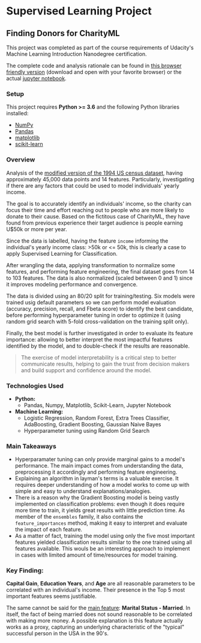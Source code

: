 # Supervised Learning Project

## Finding Donors for CharityML
This project was completed as part of the course requirements of Udacity's Machine Learning Introduction Nanodegree certification.

The complete code and analysis rationale can be found in [this browser friendly version](https://github.com/marcellovictorino/MLIND_Project1_SupervisedLearning/blob/master/finding_donors.html) (download and open with your favorite browser) or the actual [jupyter notebook](https://github.com/marcellovictorino/MLIND_Project1_SupervisedLearning/blob/master/finding_donors.ipynb).

### Setup

This project requires **Python >= 3.6** and the following Python libraries installed:

- [NumPy](http://www.numpy.org/)
- [Pandas](http://pandas.pydata.org)
- [matplotlib](http://matplotlib.org/)
- [scikit-learn](http://scikit-learn.org/stable/)


### Overview

Analysis of the [modified version of the 1994 US census dataset](https://archive.ics.uci.edu/ml/datasets/Census+Income), having approximately 45,000 data points and 14 features. Particularly, investigating if there are any factors that could be used to model individuals' yearly income.

The goal is to accurately identify an individuals' income, so the charity can focus their time and effort reaching out to people who are more likely to donate to their cause. Based on the fictitous case of CharityML, they have found from previous experience their target audience is people earning U$50k or more per year.

Since the data is labelled, having the feature `income` informing the individual's yearly income class: >50k or <= 50k, this is clearly a case to apply Supervised Learning for Classification.

After wrangling the data, applying transformation to normalize some features, and performing feature engineering, the final dataset goes from 14 to 103 features. The data is also normalized (scaled between 0 and 1) since it improves modeling performance and convergence.

The data is divided using an 80/20 split for training/testing. Six models were trained usig default parameters so we can perform model evaluation (accuracy, precision, recall, and Fbeta score) to identify the best candidate, before performing hyperparameter tuning in order to optimize it (using random grid search with 5-fold cross-validation on the training split only).

Finally, the best model is further investigated in order to evaluate its feature importance: allowing to better interpret the most impactful features identified by the model, and to double-check if the results are reasonable.
> The exercise of model interpretability is a critical step to better communicate results, helping to gain the trust from decision makers and build support and confidence around the model.

### Technologies Used
+ **Python:**
    - Pandas, Numpy, Matplotlib, Scikit-Learn, Jupyter Notebook
+ **Machine Learning:**
    - Logistic Regression, Random Forest, Extra Trees Classifier, AdaBoosting, Gradient Boosting, Gaussian Naive Bayes
    - Hyperparameter tuning using Random Grid Search

### Main Takeaways
+ Hyperparamater tuning can only provide marginal gains to a model's performance. The main impact comes from understanding the data, preprocessing it accordingly and performing feature engineering.
+ Explaining an algorithm in layman's terms is a valuable exercise. It requires deeper understanding of how a model works to come up with simple and easy to understand explanations/analogies.
+ There is a reason why the Gradient Boosting model is being vastly implemented on classification problems: even though it does require more time to train, it yields great results with little prediction time. As member of the `ensembles` family, it also contains the `feature_importances` method, making it easy to interpret and evaluate the impact of each feature.
+ As a matter of fact, training the model using only the five most important features yielded classification results similar to the one trained using all features available. This wouls be an interesting approach to implement in cases with limited amount of time/resources for model training.

### Key Finding:
**Capital Gain**, **Education Years**, and **Age** are all reasonable parameters to be correlated with an individual's income. Their presence in the Top 5 most important features seems justifiable.

The same cannot be said for the <u>main feature</u>: **Marital Status - Married**. In itself, the fact of being married does not sound reasonable to be correlated with making more money. A possible explanation is this feature actually works as a proxy, capturing an underlying characteristic of the "typical" successful person in the USA in the 90's.
